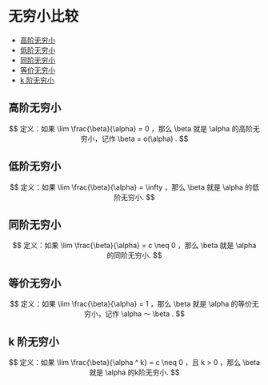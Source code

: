 # 无穷小比较

* [高阶无穷小](#高阶无穷小)
* [低阶无穷小](#低阶无穷小)
* [同阶无穷小](#同阶无穷小)
* [等价无穷小](#等价无穷小)
* [k 阶无穷小](#k-阶无穷小)

## 高阶无穷小

$$
定义：如果 \lim \frac{\beta}{\alpha} = 0 ，那么 \beta 就是 \alpha 的高阶无穷小，记作 \beta = o(\alpha) .
$$

## 低阶无穷小

$$
定义：如果 \lim \frac{\beta}{\alpha} = \infty ，那么 \beta 就是 \alpha 的低阶无穷小.
$$

## 同阶无穷小

$$
定义：如果 \lim \frac{\beta}{\alpha} = c \neq 0 ，那么 \beta 就是 \alpha 的同阶无穷小.
$$

## 等价无穷小

$$
定义：如果 \lim \frac{\beta}{\alpha} = 1 ，那么 \beta 就是 \alpha 的等价无穷小，记作 \alpha ～ \beta .
$$

## k 阶无穷小

$$
定义：如果 \lim \frac{\beta}{\alpha ^ k} = c \neq 0 ，且 k > 0 ，那么 \beta 就是 \alpha 的k阶无穷小.
$$



